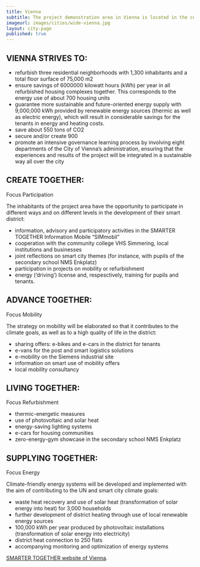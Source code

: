 ```yaml
---
title: Vienna
subtitle: The project demonstration area in Vienna is located in the central part of the south-eastern district of Simmering between Simmeringer Hauptstraße (an ancient main street axis) and the eastern railway line (Geiselberg, Enkplatz). In total, 21 000 inhabitants will benefit from smart project solutions within the fields refurbishment, energy, mobility and information and communication technologies. An emphasis is made on dialogue, in line with the Vienna Smart City Framework Strategy where the human dimension of the Smart City is the focus of attention. Dialogue includes all genereations and backgrounds aiming at contributing to an intergrated societal dynamic. Partnership includes all actors, from government to citizens to business players, where everyone has a specific responsibility towards achieving the common goals. 
imageurl: images/cities/wide-vienna.jpg
layout: city-page
published: true
---
```


<h2><span class="ornament">VIENNA STRIVES TO:</span></h2>

*   refurbish three residential neighborhoods with 1,300 inhabitants and a total floor surface of 75,000 m2
*   ensure savings of 6000000 kilowatt hours (kWh)  per year in all refurbished housing complexes together. This corresponds to the energy use of about 700 housing units
*   guarantee more sustainable and future-oriented energy supply with 9,000,000 kWh provided by renewable energy sources (thermic as well as electric energy), which will result in considerable savings for the tenants in energy and heating costs.
*   save about 550 tons of CO2
*   secure and/or create 900 
*   promote an intensive governance learning process by involving eight departments of the City of Vienna’s administration, ensuring that the experiences and results of the project will be integrated in a sustainable way all over the city

<h2><span class="ornament">CREATE TOGETHER:</span></h2> Focus Participation

The inhabitants of the project area have the opportunity to participate in different ways and on different levels in the development of their smart district:

*   information, advisory and participatory activities in the SMARTER TOGETHER Information Mobile “SIMmobil”
*   cooperation with the community college VHS Simmering, local institutions and businesses
*   joint reflections on smart city themes (for instance, with pupils of the secondary school NMS Enkplatz)
*   participation in projects on mobility or refurbishment
*   energy (‘driving’) license and, respesctively, training for pupils and tenants.

<h2><span class="ornament">ADVANCE TOGETHER:</span></h2> Focus Mobility

The strategy on mobility will be elaborated so that it contributes to the climate goals, as well as to a high quality of life in the district:

*   sharing offers: e-bikes and e-cars in the district for tenants
*   e-vans for the post and smart logistics solutions 
*   e-mobility on the Siemens industrial site
*   information on smart use of mobility offers
*   local mobility consultancy

<h2><span class="ornament">LIVING TOGETHER:</span></h2> Focus Refurbishment

*   thermic-energetic measures
*   use of photovoltaic and solar heat
*   energy-saving lighting systems 
*   e-cars for housing communities
*   zero-energy-gym showcase in the secondary school NMS Enkplatz

<h2><span class="ornament">SUPPLYING TOGETHER:</span></h2> Focus Energy

Climate-friendly energy systems will be developed and implemented with the aim of contributing to the UN and smart city climate goals:

*   waste heat recovery and use of solar heat (transformation of solar energy into heat) for 3,000 households
*   further development of district heating through use of local renewable energy sources
*   100,000 kWh per year produced by photovoltaic installations (transformation of solar energy into electricity)
*   district heat connection to 250 flats
*   accompanying monitoring and optimization of energy systems


<a href="http://smartertogether.at" class="btn btn-primary" target="_blank">SMARTER TOGETHER website of Vienna</a>. 
